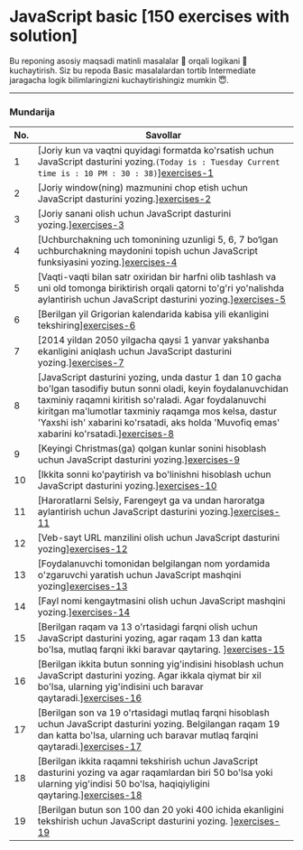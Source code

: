 # JavaScript basic [150 exercises with solution]

Bu reponing asosiy maqsadi matinli masalalar 🤔 orqali logikani 🧠 kuchaytirish. Siz bu repoda Basic masalalardan tortib Intermediate jaragacha logik bilimlaringizni kuchaytirishingiz mumkin 😇.

---

### Mundarija

| No. | Savollar                                                                                                                                                                                                                                                                                                                                                                                                                              |
| --- | ------------------------------------------------------------------------------------------------------------------------------------------------------------------------------------------------------------------------------------------------------------------------------------------------------------------------------------------------------------------------------------------------------------------------------------- |
| 1   | [Joriy kun va vaqtni quyidagi formatda ko'rsatish uchun JavaScript dasturini yozing.`(Today is : Tuesday Current time is : 10 PM : 30 : 38)`][exercises-1](https://github.com/sulaymonov2002/JavaScript-Exercises/tree/main/JavaScript-Basic-150/Exercises-1)                                                                                                                                                                         |
| 2   | [Joriy window(ning) mazmunini chop etish uchun JavaScript dasturini yozing.][exercises-2](https://github.com/sulaymonov2002/JavaScript-Exercises/tree/main/JavaScript-Basic-150/Exercises-2)                                                                                                                                                                                                                                          |
| 3   | [Joriy sanani olish uchun JavaScript dasturini yozing.][exercises-3](https://github.com/sulaymonov2002/JavaScript-Exercises/tree/main/JavaScript-Basic-150/Exercises-3)                                                                                                                                                                                                                                                               |
| 4   | [Uchburchakning uch tomonining uzunligi 5, 6, 7 bo‘lgan uchburchakning maydonini topish uchun JavaScript funksiyasini yozing.][exercises-4](https://github.com/sulaymonov2002/JavaScript-Exercises/tree/main/JavaScript-Basic-150/Exercises-4)                                                                                                                                                                                        |
| 5   | [Vaqti-vaqti bilan satr oxiridan bir harfni olib tashlash va uni old tomonga biriktirish orqali qatorni to'g'ri yo'nalishda aylantirish uchun JavaScript dasturini yozing.][exercises-5](https://github.com/sulaymonov2002/JavaScript-Exercises/tree/main/JavaScript-Basic-150/Exercises-5)                                                                                                                                           |
| 6   | [Berilgan yil Grigorian kalendarida kabisa yili ekanligini tekshiring][exercises-6](https://github.com/sulaymonov2002/JavaScript-Exercises/tree/main/JavaScript-Basic-150/Exercises-6)                                                                                                                                                                                                                                                |
| 7   | [2014 yildan 2050 yilgacha qaysi 1 yanvar yakshanba ekanligini aniqlash uchun JavaScript dasturini yozing.][exercises-7](https://github.com/sulaymonov2002/JavaScript-Exercises/tree/main/JavaScript-Basic-150/Exercises-7)                                                                                                                                                                                                           |
| 8   | [JavaScript dasturini yozing, unda dastur 1 dan 10 gacha bo'lgan tasodifiy butun sonni oladi, keyin foydalanuvchidan taxminiy raqamni kiritish so'raladi. Agar foydalanuvchi kiritgan ma'lumotlar taxminiy raqamga mos kelsa, dastur 'Yaxshi ish' xabarini ko'rsatadi, aks holda 'Muvofiq emas' xabarini ko'rsatadi.][exercises-8](https://github.com/sulaymonov2002/JavaScript-Exercises/tree/main/JavaScript-Basic-150/Exercises-8) |
| 9   | [Keyingi Christmas(ga) qolgan kunlar sonini hisoblash uchun JavaScript dasturini yozing.][exercises-9](https://github.com/sulaymonov2002/JavaScript-Exercises/tree/main/JavaScript-Basic-150/Exercises-9)                                                                                                                                                                                                                             |
| 10  | [Ikkita sonni ko'paytirish va bo'linishni hisoblash uchun JavaScript dasturini yozing.][exercises-10](https://github.com/sulaymonov2002/JavaScript-Exercises/tree/main/JavaScript-Basic-150/Exercises-10)                                                                                                                                                                                                                             |
| 11  | [Haroratlarni Selsiy, Farengeyt ga va undan haroratga aylantirish uchun JavaScript dasturini yozing.][exercises-11](https://github.com/sulaymonov2002/JavaScript-Exercises/tree/main/JavaScript-Basic-150/Exercises-11)                                                                                                                                                                                                               |
| 12  | [Veb-sayt URL manzilini olish uchun JavaScript dasturini yozing][exercises-12](https://github.com/sulaymonov2002/JavaScript-Exercises/tree/main/JavaScript-Basic-150/Exercises-12)                                                                                                                                                                                                                                                    |
| 13  | [Foydalanuvchi tomonidan belgilangan nom yordamida o'zgaruvchi yaratish uchun JavaScript mashqini yozing][exercises-13](https://github.com/sulaymonov2002/JavaScript-Exercises/tree/main/JavaScript-Basic-150/Exercises-13)                                                                                                                                                                                                           |
| 14  | [Fayl nomi kengaytmasini olish uchun JavaScript mashqini yozing.][exercises-14](https://github.com/sulaymonov2002/JavaScript-Exercises/tree/main/JavaScript-Basic-150/Exercises-14)                                                                                                                                                                                                                                                   |
| 15  | [Berilgan raqam va 13 o'rtasidagi farqni olish uchun JavaScript dasturini yozing, agar raqam 13 dan katta bo'lsa, mutlaq farqni ikki baravar qaytaring. ][exercises-15](https://github.com/sulaymonov2002/JavaScript-Exercises/tree/main/JavaScript-Basic-150/Exercises-15)                                                                                                                                                           |
| 16  | [Berilgan ikkita butun sonning yig'indisini hisoblash uchun JavaScript dasturini yozing. Agar ikkala qiymat bir xil bo'lsa, ularning yig'indisini uch baravar qaytaradi.][exercises-16](https://github.com/sulaymonov2002/JavaScript-Exercises/tree/main/JavaScript-Basic-150/Exercises-16)                                                                                                                                           |
| 17  | [Berilgan son va 19 o'rtasidagi mutlaq farqni hisoblash uchun JavaScript dasturini yozing. Belgilangan raqam 19 dan katta bo'lsa, ularning uch baravar mutlaq farqini qaytaradi.][exercises-17](https://github.com/sulaymonov2002/JavaScript-Exercises/tree/main/JavaScript-Basic-150/Exercises-17)                                                                                                                                   |
| 18  | [Berilgan ikkita raqamni tekshirish uchun JavaScript dasturini yozing va agar raqamlardan biri 50 bo'lsa yoki ularning yig'indisi 50 bo'lsa, haqiqiyligini qaytaring.][exercises-18](https://github.com/sulaymonov2002/JavaScript-Exercises/tree/main/JavaScript-Basic-150/Exercises-18)                                                                                                                                              |
| 19  | [Berilgan butun son 100 dan 20 yoki 400 ichida ekanligini tekshirish uchun JavaScript dasturini yozing. ][exercises-19](https://github.com/sulaymonov2002/JavaScript-Exercises/tree/main/JavaScript-Basic-150/Exercises-19)                                                                                                                                              |
